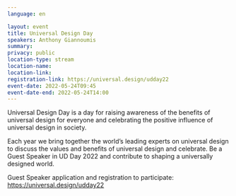 ```yaml
---
language: en

layout: event
title: Universal Design Day
speakers: Anthony Giannoumis
summary:
privacy: public
location-type: stream
location-name:
location-link:
registration-link: https://universal.design/udday22
event-date: 2022-05-24T09:45
event-date-end: 2022-05-24T14:00
---
```

Universal Design Day is a day for raising awareness of the benefits of universal design for everyone and celebrating the positive influence of universal design in society.

Each year we bring together the world’s leading experts on universal design to discuss the values and benefits of universal design and celebrate. Be a Guest Speaker in UD Day 2022 and contribute to shaping a universally designed world.

Guest Speaker application and registration to participate:
https://universal.design/udday22
